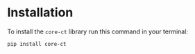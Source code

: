 # Installation
To install the `core-ct` library run this command in your terminal:

```bash
pip install core-ct
```